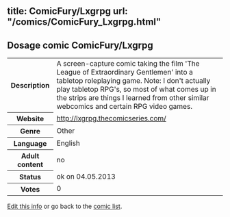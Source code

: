 title: ComicFury/Lxgrpg
url: "/comics/ComicFury_Lxgrpg.html"
---
Dosage comic ComicFury/Lxgrpg
-----------------------------------------

<p id="msg"></p>
<script type="text/javascript">
if (window.location.search === '?edit_info_mail=sent_ok') {
  var elem = document.getElementById("msg");
  elem.innerHTML = 'Edited information sucessfully sent for review, which is usually done daily. Thanks!';
  elem.className = 'ok';
}
</script>
<table class="comicinfo">
<tr>
<th>Description</th><td>A screen-capture comic taking the film 'The League of Extraordinary Gentlemen' into a tabletop roleplaying game. Note: I don't actually play tabletop RPG's, so most of what comes up in the strips are things I learned from other similar webcomics and certain RPG video games.</td>
</tr>
<tr>
<th>Website</th><td><a href="http://lxgrpg.thecomicseries.com/">http://lxgrpg.thecomicseries.com/</a></td>
</tr>
<tr>
<th>Genre</th><td>Other</td>
</tr>
<tr>
<th>Language</th><td>English</td>
</tr>
<tr>
<th>Adult content</th><td>no</td>
</tr>
<tr>
<th>Status</th><td>ok on 04.05.2013</td>
</tr>
<tr>
<th>Votes</th><td>0</td>
</tr>
</table>

[Edit this info](ComicFury_Lxgrpg_edit.html) or go back to the [comic list](../comic-index.html).
